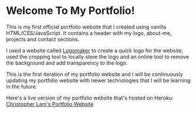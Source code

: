 # Welcome To My Portfolio!
This is my first official portfolio website that I created using vanilla HTML/CSS/JavaScript. It contains a header with my logo, about-me, projects and contact sections.

I used a website called [Logomaker](https://www.logomaker.com/) to create a quick logo for the website, used the cropping tool to locally store the logo and an online tool to remove the background and add transparency to the logo.

This is the first iteration of my portfolio website and I will be continuously updating my portfolio website with newer technologies that I will be learning in the future. 

Here's a live version of my portfolio website that's hosted on Heroku: [Christopher Lam's Portfolio Website](https://clam-portfolio-website.herokuapp.com/)